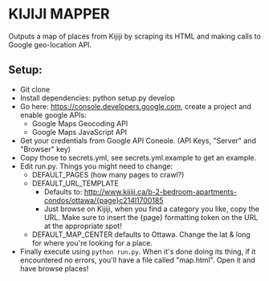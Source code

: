 # KIJIJI MAPPER

Outputs a map of places from Kijiji by scraping its HTML and making calls to Google geo-location API.

## Setup:

* Git clone
* Install dependencies: python setup.py develop
* Go here: https://console.developers.google.com, create a project and enable google APIs:
  * Google Maps Geocoding API
  * Google Maps JavaScript API
* Get your credentials from Google API Coneole. (API Keys, "Server" and "Browser" key)
* Copy those to secrets.yml, see secrets.yml.example to get an example.
* Edit run.py. Things you might need to change:
  * DEFAULT_PAGES (how many pages to crawl?)
  * DEFAULT_URL_TEMPLATE
    * Defaults to: http://www.kijiji.ca/b-2-bedroom-apartments-condos/ottawa/{page}c214l1700185
    * Just browse on Kijiji, when you find a category you like, copy the URL. Make sure to insert the {page} formatting token on the URL at the appropriate spot!
  * DEFAULT_MAP_CENTER defaults to Ottawa. Change the lat & long for where you're looking for a place.
* Finally execute using `python run.py`. When it's done doing its thing, if it encountered no errors, you'll have a file called "map.html". Open it and have browse places!
  
